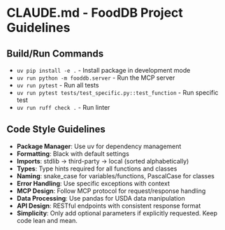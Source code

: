 # CLAUDE.md - FoodDB Project Guidelines

## Build/Run Commands
- `uv pip install -e .` - Install package in development mode
- `uv run python -m fooddb.server` - Run the MCP server
- `uv run pytest` - Run all tests
- `uv run pytest tests/test_specific.py::test_function` - Run specific test
- `uv run ruff check .` - Run linter

## Code Style Guidelines
- **Package Manager**: Use uv for dependency management
- **Formatting**: Black with default settings
- **Imports**: stdlib → third-party → local (sorted alphabetically)
- **Types**: Type hints required for all functions and classes
- **Naming**: snake_case for variables/functions, PascalCase for classes
- **Error Handling**: Use specific exceptions with context
- **MCP Design**: Follow MCP protocol for request/response handling
- **Data Processing**: Use pandas for USDA data manipulation
- **API Design**: RESTful endpoints with consistent response format
- **Simplicity**: Only add optional parameters if explicitly requested. Keep code lean and mean.